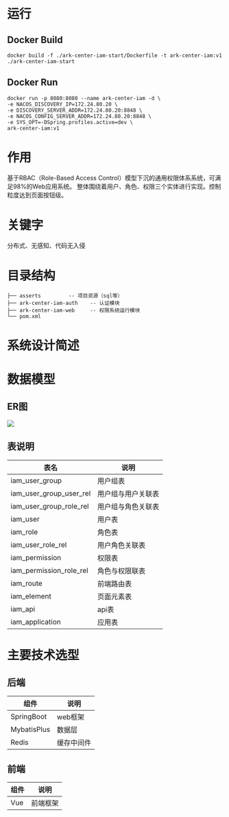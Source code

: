 # 运行

## Docker Build
```shell
docker build -f ./ark-center-iam-start/Dockerfile -t ark-center-iam:v1 ./ark-center-iam-start
```
## Docker Run
```shell
docker run -p 8080:8080 --name ark-center-iam -d \
-e NACOS_DISCOVERY_IP=172.24.80.20 \
-e DISCOVERY_SERVER_ADDR=172.24.80.20:8848 \
-e NACOS_CONFIG_SERVER_ADDR=172.24.80.20:8848 \
-e SYS_OPT=-DSpring.profiles.active=dev \
ark-center-iam:v1
```
# 作用

基于RBAC（Role-Based Access Control）模型下沉的通用权限体系系统，可满足98%的Web应用系统。 整体围绕着用户、角色、权限三个实体进行实现。控制粒度达到页面按钮级。

# 关键字
分布式、无感知、代码无入侵

# 目录结构

```
├── asserts         -- 项目资源（sql等）
├── ark-center-iam-auth    -- 认证模块
├── ark-center-iam-web     -- 权限系统运行模块
└── pom.xml

```

# 系统设计简述

# 数据模型

## ER图

![](asserts/ark-center-iam-er.png)

## 表说明

| 表名  | 说明 |
| ----- | ---- |
| iam_user_group | 用户组表 |
| iam_user_group_user_rel | 用户组与用户关联表 |
| iam_user_group_role_rel | 用户组与角色关联表 |
| iam_user | 用户表 |
| iam_role | 角色表 |
| iam_user_role_rel | 用户角色关联表 |
| iam_permission | 权限表 |
| iam_permission_role_rel | 角色与权限联表 |
| iam_route | 前端路由表 |
| iam_element | 页面元素表 |
| iam_api | api表 |
| iam_application | 应用表 |

# 主要技术选型

## 后端

| 组件  | 说明 |
| ----- | ---- |
| SpringBoot | web框架 |
| MybatisPlus | 数据层 |
| Redis | 缓存中间件 |

## 前端

| 组件  | 说明 |
| ----- | ---- |
| Vue | 前端框架 |"# ark-center-auth" 
